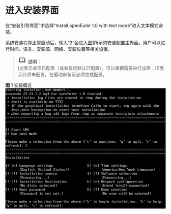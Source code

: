# 进入安装界面<a name="ZH-CN_TOPIC_0220373234"></a>

在“安装引导界面”中选择“Install openEuler 1.0 with text mode”进入文本模式安装。

系统安装程序正常启动后，输入“2”会进入[图1](#zh-cn_topic_0155778949_zh-cn_topic_0151920777_fcabdc4c637504f26ac19e9c99f288111)所示的安装配置主界面。用户可以进行时间、语言、安装源、网络、安装位置等相关设置。

>![](./public_sys-resources/icon-note.gif) **说明：**   
>\[x\]表示此项已配置（或者系统默认已配置），可以根据需要进行设置；\[!\]表示此项未配置，在启动安装前必须完成配置。  

**图 1**  安装概览<a name="zh-cn_topic_0155778949_zh-cn_topic_0151920777_fcabdc4c637504f26ac19e9c99f288111"></a>  
![](./figures/安装概览-0.png "安装概览-0")

